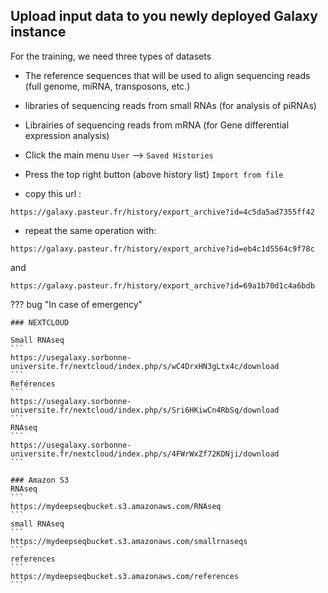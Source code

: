## Upload input data to you newly deployed Galaxy instance
For the training, we need three types of datasets

- The reference sequences that will be used to align sequencing reads (full genome, miRNA, transposons, etc.)
- libraries of sequencing reads from small RNAs (for analysis of piRNAs)
- Librairies of sequencing reads from mRNA (for Gene differential expression analysis)

- Click the main menu `User` --> `Saved Histories`
- Press the top right button (above history list) `Import from file`
- copy this url :
```
https://galaxy.pasteur.fr/history/export_archive?id=4c5da5ad7355ff42
```
    
- repeat the same operation with: 
```
https://galaxy.pasteur.fr/history/export_archive?id=eb4c1d5564c9f78c
```
and
```
https://galaxy.pasteur.fr/history/export_archive?id=69a1b70d1c4a6bdb
```

??? bug "In case of emergency"
    
    ### NEXTCLOUD
    
    Small RNAseq
    ```
    https://usegalaxy.sorbonne-universite.fr/nextcloud/index.php/s/wC4DrxHN3gLtx4c/download
    ```
    Reférences
    ```
    https://usegalaxy.sorbonne-universite.fr/nextcloud/index.php/s/Sri6HKiwCn4RbSq/download
    ```
    RNAseq
    ```
    https://usegalaxy.sorbonne-universite.fr/nextcloud/index.php/s/4FWrWxZf72KDNji/download
    ```
    
    ### Amazon S3
    RNAseq
    ```
    https://mydeepseqbucket.s3.amazonaws.com/RNAseq
    ```
    small RNAseq
    ```
    https://mydeepseqbucket.s3.amazonaws.com/smallrnaseqs
    ```
    references
    ```
    https://mydeepseqbucket.s3.amazonaws.com/references
    ```
    
